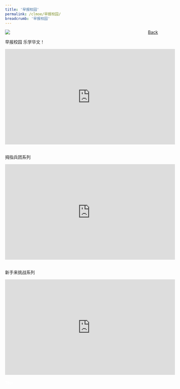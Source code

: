 ```yaml
---
title: '早报校园'
permalink: /clmoe/早报校园/
breadcrumb: '早报校园'
---
```


<!-- Global site tag (gtag.js) - Google Ads: 726049306 -->
<script async src="https://www.googletagmanager.com/gtag/js?id=AW-726049306"></script>
<script>
  window.dataLayer = window.dataLayer || [];
  function gtag(){dataLayer.push(arguments);}
  gtag('js', new Date());

  gtag('config', 'AW-726049306');
</script>
<a href="/exhibits/华文学习展示区-chinese-exhibitions-e/community-partners/" style="float:right;">Back</a>
 <img src="/images/MTLS2021-ZBSchools_CL_Final.jpg"> <br/>
 
 早报校园 乐学华文！
 <div class="video-container">
<iframe width="560" height="315" src="https://www.youtube.com/embed/crd1e1z_FPc" title="YouTube video player" frameborder="0" allow="accelerometer; autoplay; clipboard-write; encrypted-media; gyroscope; picture-in-picture" allowfullscreen></iframe></div> <br/>
  
  
 拇指兵团系列
  <div class="video-container">
  <iframe width="560" height="315" src=" https://www.youtube.com/embed/6OE9GuFm0a8 " frameborder="0" allow="accelerometer; autoplay; encrypted-media; gyroscope; picture-in-picture" allowfullscreen></iframe> </div><br/>
  
    
 新手来挑战系列
  <div class="video-container">
<iframe width="560" height="315" src="https://www.youtube.com/embed/fMvAtccrpeY" title="YouTube video player" frameborder="0" allow="accelerometer; autoplay; clipboard-write; encrypted-media; gyroscope; picture-in-picture" allowfullscreen></iframe>
  </div>

<br/>
<div class="btntop"><a href="#top" style="text-decoration:none;"><span style="color:white"><b>Top</b></span></a></div>
